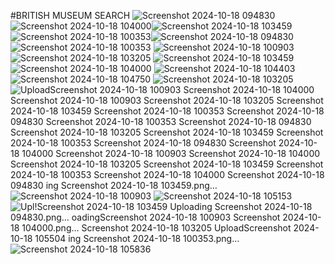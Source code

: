 #BRITISH MUSEUM SEARCH
![Screenshot 2024-10-18 094830](https://github.com/user-attachments/assets/2f61927a-e0af-407b-9c35-453cca12ad12)![Screenshot 2024-10-18 104000](https://github.com/user-attachments/assets/06c05f5b-68d9-446c-87c3-50016b4fd4b5)![Screenshot 2024-10-18 103459](https://github.com/user-attachments/assets/a30ab57a-b3fe-438f-a576-e0d657df3894)![Screenshot 2024-10-18 100353](https://github.com/user-attachments/assets/6f05d238-851d-4855-93c3-9fe85ab49945)![Screenshot 2024-10-18 094830](https://github.com/user-attachments/assets/014cd2eb-1f8e-44cc-a5b9-74d900ba9061)
![Screenshot 2024-10-18 100353](https://github.com/user-attachments/assets/081a51cd-8542-450a-bb82-34262637fdb8)
![Screenshot 2024-10-18 100903](https://github.com/user-attachments/assets/ab43ec71-de80-4bf9-8ba1-29a1a6872809)
![Screenshot 2024-10-18 103205](https://github.com/user-attachments/assets/a15a70e8-ca13-4aea-86be-96915da69346)
![Screenshot 2024-10-18 103459](https://github.com/user-attachments/assets/4bb8b01d-5b85-414b-8402-73c066cbb050)
![Screenshot 2024-10-18 104000](https://github.com/user-attachments/assets/df6fd67a-7dee-4d44-80a3-60da604a0dfe)
![Screenshot 2024-10-18 104403](https://github.com/user-attachments/assets/a82f1e8f-4932-4102-b65d-d3203879c4cc)
![Screenshot 2024-10-18 104750](https://github.com/user-attachments/assets/388cfda5-18be-4f02-803f-d874d85257db)
![Screenshot 2024-10-18 103205](https://github.com/user-attachments/assets/c639bb58-3fd5-44f4-8a3d-491d9b556648)
![Upload![Screenshot 2024-10-18 100903](https://github.com/user-attachments/assets/e8d5d302-a168-4518-828e-6d0f20b96d04)
![Screenshot 2024-10-18 104000](https://github.com/user-attachments/assets/d7274605-2474-4728-8af2-bae73c017ead)
![Screenshot 2024-10-18 100903](https://github.com/user-attachments/assets/4a7d2956-272e-44e3-9d03-22f4f9f547d3)
![Screenshot 2024-10-18 103205](https://github.com/user-attachments/assets/fb5bdffa-3fdc-4bd9-a03c-4f2ae40d7b39)
![Screenshot 2024-10-18 103459](https://github.com/user-attachments/assets/e99a8f7a-8856-4458-9ae8-e05d7d684524)
![Screenshot 2024-10-18 100353](https://github.com/user-attachments/assets/fdbac2a8-5c19-431e-b2f0-29ea5125578c)
![Screenshot 2024-10-18 094830](https://github.com/user-attachments/assets/7ab7fb01-b0b2-449b-a071-66a2a3689c12)
![Screenshot 2024-10-18 100353](https://github.com/user-attachments/assets/fb3c221d-adc6-4f9e-9f1a-9d7768ebf59a)
![Screenshot 2024-10-18 094830](https://github.com/user-attachments/assets/68b71ca8-90eb-4686-8f85-bf2743017aa8)
![Screenshot 2024-10-18 103205](https://github.com/user-attachments/assets/eefb4de1-74b5-4456-903e-00d138b7d6b3)
![Screenshot 2024-10-18 103459](https://github.com/user-attachments/assets/7d5da9b0-468a-45b0-968c-031abcf818ea)
![Screenshot 2024-10-18 100353](https://github.com/user-attachments/assets/51c63b98-64d2-4553-9a92-497f5151a733)
![Screenshot 2024-10-18 094830](https://github.com/user-attachments/assets/90335001-534a-4c50-afae-586df385c347)
![Screenshot 2024-10-18 104000](https://github.com/user-attachments/assets/b6b80bb3-b50f-4f0d-9deb-15d1adc8ccf6)
![Screenshot 2024-10-18 100903](https://github.com/user-attachments/assets/dfccaca0-a48f-4971-b2d3-1a1875c1dccd)
![Screenshot 2024-10-18 104000](https://github.com/user-attachments/assets/79f7158e-0e1b-48e6-b6b7-bc4b4d66b02e)
![Screenshot 2024-10-18 103205](https://github.com/user-attachments/assets/74243367-ca4e-4974-bcea-1b9ba03cb974)
![Screenshot 2024-10-18 103459](https://github.com/user-attachments/assets/3717f5c3-8733-460a-a830-aba568840384)
![Screenshot 2024-10-18 100353](https://github.com/user-attachments/assets/9598869f-cdbc-4669-85a0-a6a4b9c05198)
![Screenshot 2024-10-18 104000](https://github.com/user-attachments/assets/52bf61b8-a417-4609-8a0c-16e7d660c7bc)
![Screenshot 2024-10-18 094830](https://github.com/user-attachments/assets/292ad5ac-ad3f-4249-9114-8c0795c168e3)
ing Screenshot 2024-10-18 103459.png…]()
![Screenshot 2024-10-18 100903](https://github.com/user-attachments/assets/557193d7-e4d5-46f6-8bc3-9f012d0a0469)
![Screenshot 2024-10-18 105153](https://github.com/user-attachments/assets/65ff13c9-cc50-459a-b6bf-0e0cd8b49c81)
![![Upl!![Screenshot 2024-10-18 103459](https://github.com/user-attachments/assets/936348b9-c937-4e4d-afec-4dd3f88faa24)
[Uploading Screenshot 2024-10-18 094830.png…]()
oading![Screenshot 2024-10-18 100903](https://github.com/user-attachments/assets/4aa64ade-787b-4229-b798-d8b0165a8d94)
 Screenshot 2024-10-18 104000.png…]()
![Screenshot 2024-10-18 103205](https://github.com/user-attachments/assets/0beaf58f-8359-4483-aad7-984418377dd1)
Upload![Screenshot 2024-10-18 105504](https://github.com/user-attachments/assets/4f3e009f-e39b-442e-9266-fc068ca343b2)
ing Screenshot 2024-10-18 100353.png…]()
![Screenshot 2024-10-18 105836](https://github.com/user-attachments/assets/17556c42-16ac-4b1b-a5f0-e7bcdc9cd067)
